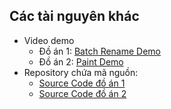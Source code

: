 ## Các tài nguyên khác

* Video demo
    * Đồ án 1: [Batch Rename Demo](https://youtu.be/-HaxbDsqdlU)
    * Đồ án 2: [Paint Demo](https://youtu.be/552YedIJ5jk)
* Repository chứa mã nguồn:
	* [Source Code đồ án 1](https://github.com/tanthokg/CSC13001_Windows)
	* [Source Code đồ án 2](https://github.com/khduyentr/Paint)
